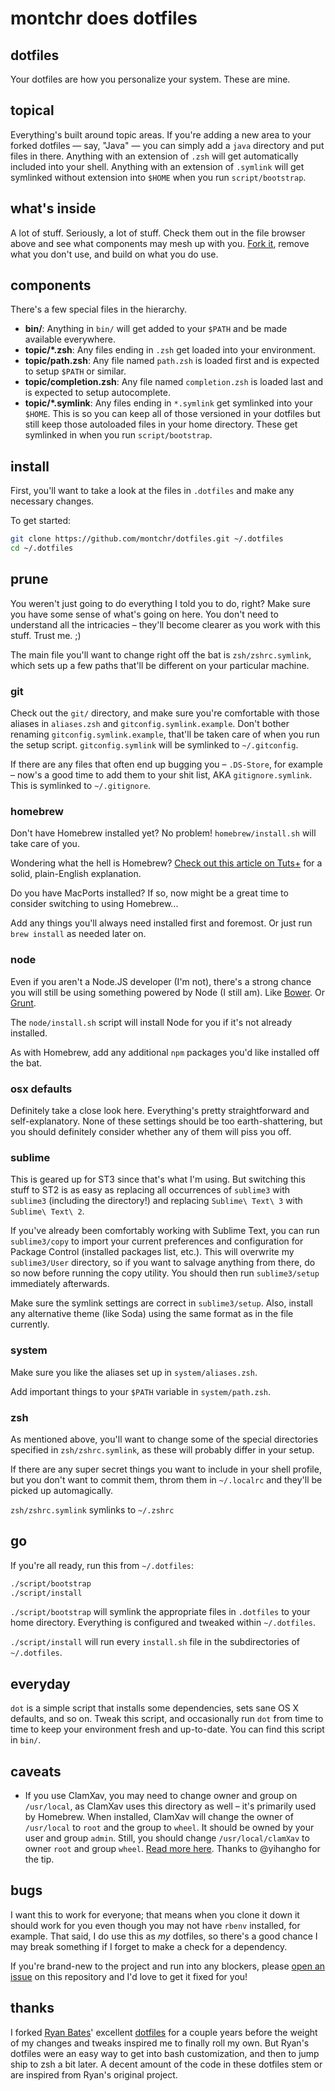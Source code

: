 # montchr does dotfiles

## dotfiles

Your dotfiles are how you personalize your system. These are mine.

## topical

Everything's built around topic areas. If you're adding a new area to your
forked dotfiles — say, "Java" — you can simply add a `java` directory and put
files in there. Anything with an extension of `.zsh` will get automatically
included into your shell. Anything with an extension of `.symlink` will get
symlinked without extension into `$HOME` when you run `script/bootstrap`.

## what's inside

A lot of stuff. Seriously, a lot of stuff. Check them out in the file browser
above and see what components may mesh up with you.
[Fork it](https://github.com/montchr/dotfiles/fork), remove what you don't
use, and build on what you do use.

## components

There's a few special files in the hierarchy.

- **bin/**: Anything in `bin/` will get added to your `$PATH` and be made
  available everywhere.
- **topic/\*.zsh**: Any files ending in `.zsh` get loaded into your
  environment.
- **topic/path.zsh**: Any file named `path.zsh` is loaded first and is
  expected to setup `$PATH` or similar.
- **topic/completion.zsh**: Any file named `completion.zsh` is loaded
  last and is expected to setup autocomplete.
- **topic/\*.symlink**: Any files ending in `*.symlink` get symlinked into
  your `$HOME`. This is so you can keep all of those versioned in your dotfiles
  but still keep those autoloaded files in your home directory. These get
  symlinked in when you run `script/bootstrap`.

## install

First, you'll want to take a look at the files in `.dotfiles` and make any necessary changes.

To get started:

```sh
git clone https://github.com/montchr/dotfiles.git ~/.dotfiles
cd ~/.dotfiles
```

## prune

You weren't just going to do everything I told you to do, right? Make sure you have some sense of what's going on here. You don't need to understand all the intricacies – they'll become clearer as you work with this stuff. Trust me. ;)

The main file you'll want to change right off the bat is `zsh/zshrc.symlink`,
which sets up a few paths that'll be different on your particular machine.

### git

Check out the `git/` directory, and make sure you're comfortable with those aliases in `aliases.zsh` and `gitconfig.symlink.example`. Don't bother renaming `gitconfig.symlink.example`, that'll be taken care of when you run the setup script. `gitconfig.symlink` will be symlinked to `~/.gitconfig`.

If there are any files that often end up bugging you – `.DS-Store`, for example – now's a good time to add them to your shit list, AKA `gitignore.symlink`. This is symlinked to `~/.gitignore`.

### homebrew

Don't have Homebrew installed yet? No problem! `homebrew/install.sh` will take care of you.

Wondering what the hell is Homebrew? [Check out this article on Tuts+](http://computers.tutsplus.com/tutorials/homebrew-demystified-os-xs-ultimate-package-manager--mac-44884) for a solid, plain-English explanation.

Do you have MacPorts installed? If so, now might be a great time to consider switching to using Homebrew...

Add any things you'll always need installed first and foremost. Or just run `brew install` as needed later on.

### node

Even if you aren't a Node.JS developer (I'm not), there's a strong chance you will still be using something powered by Node (I still am). Like [Bower](http://bower.io/). Or [Grunt](http://gruntjs.com/).

The `node/install.sh` script will install Node for you if it's not already installed.

As with Homebrew, add any additional `npm` packages you'd like installed off the bat.

### osx defaults

Definitely take a close look here. Everything's pretty straightforward and self-explanatory. None of these settings should be too earth-shattering, but you should definitely consider whether any of them will piss you off.

### sublime

This is geared up for ST3 since that's what I'm using. But switching this stuff to ST2 is as easy as replacing all occurrences of `sublime3` with `sublime3` (including the directory!) and replacing `Sublime\ Text\ 3` with `Sublime\ Text\ 2`.

If you've already been comfortably working with Sublime Text, you can run `sublime3/copy` to import your current preferences and configuration for Package Control (installed packages list, etc.). This will overwrite my `sublime3/User` directory, so if you want to salvage anything from there, do so now before running the copy utility. You should then run `sublime3/setup` immediately afterwards.

Make sure the symlink settings are correct in `sublime3/setup`. Also, install any alternative theme (like Soda) using the same format as in the file currently.

### system

Make sure you like the aliases set up in `system/aliases.zsh`.

Add important things to your `$PATH` variable in `system/path.zsh`.

### zsh

As mentioned above, you'll want to change some of the special directories specified in `zsh/zshrc.symlink`, as these will probably differ in your setup.

If there are any super secret things you want to include in your shell profile, but you don't want to commit them, throm them in `~/.localrc` and they'll be picked up automagically.

`zsh/zshrc.symlink` symlinks to `~/.zshrc`

## go

If you're all ready, run this from `~/.dotfiles`:

```sh
./script/bootstrap
./script/install
```

`./script/bootstrap` will symlink the appropriate files in `.dotfiles` to your home directory. Everything is configured and tweaked within `~/.dotfiles`.

`./script/install` will run every `install.sh` file in the subdirectories of `~/.dotfiles`.

## everyday

`dot` is a simple script that installs some dependencies, sets sane OS X
defaults, and so on. Tweak this script, and occasionally run `dot` from
time to time to keep your environment fresh and up-to-date. You can find
this script in `bin/`.

## caveats

- If you use ClamXav, you may need to change owner and group on `/usr/local`, as ClamXav uses this directory as well – it's primarily used by Homebrew. When installed, ClamXav will change the owner of `/usr/local` to `root` and the group to `wheel`. It should be owned by your user and group `admin`. Still, you should change `/usr/local/clamXav` to owner `root` and group `wheel`. [Read more here](http://www.yihangho.com/homebrew-and-clamxav/). Thanks to @yihangho for the tip.

## bugs

I want this to work for everyone; that means when you clone it down it should
work for you even though you may not have `rbenv` installed, for example. That
said, I do use this as *my* dotfiles, so there's a good chance I may break
something if I forget to make a check for a dependency.

If you're brand-new to the project and run into any blockers, please
[open an issue](https://github.com/montchr/dotfiles/issues) on this repository
and I'd love to get it fixed for you!

## thanks

I forked [Ryan Bates](http://github.com/ryanb)' excellent
[dotfiles](http://github.com/ryanb/dotfiles) for a couple years before the
weight of my changes and tweaks inspired me to finally roll my own. But Ryan's
dotfiles were an easy way to get into bash customization, and then to jump ship
to zsh a bit later. A decent amount of the code in these dotfiles stem or are
inspired from Ryan's original project.
